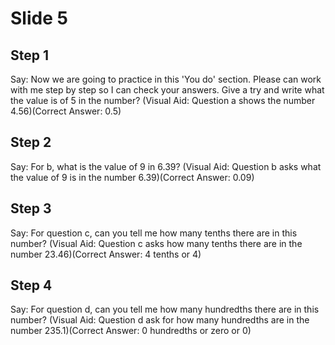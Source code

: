 # Slide 5

## Step 1

Say: Now we are going to practice in this 'You do' section. Please can work with me step by step so I can check your answers. Give a try and write what the value is of 5 in the number? (Visual Aid: Question a shows the number 4.56)(Correct Answer: 0.5)

## Step 2

Say: For b, what is the value of 9 in 6.39? (Visual Aid: Question b asks what the value of 9 is in the number 6.39)(Correct Answer: 0.09)

## Step 3

Say: For question c, can you tell me how many tenths there are in this number? (Visual Aid: Question c asks how many tenths there are in the number 23.46)(Correct Answer: 4 tenths or 4)

## Step 4

Say: For question d, can you tell me how many hundredths there are in this number? (Visual Aid: Question d ask for how many hundredths are in the number 235.1)(Correct Answer: 0 hundredths or zero or 0)
